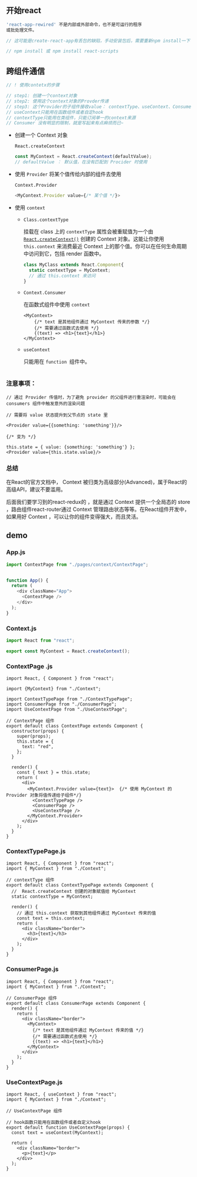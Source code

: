 ## 开始react

```js
'react-app-rewired' 不是内部或外部命令，也不是可运行的程序
或批处理文件。

// 这可能是create-react-app有丢包的缺陷，手动安装包后，需要重新npm install一下 

// npm install 或 npm install react-scripts
```



## 跨组件通信

```js
// ! 使用contetx的步骤

// step1: 创建一个context对象
// step2: 使用这个context对象的Provder传递
// step3: 这个Provider的子组件接收value： contextType、useContext、Consumer
// useContext只能用在函数组件或者自定hook
// contextType只能用在类组件，只能订阅单一的context来源
// Consumer 没有明显的限制，就是写起来有点麻烦而已~
```



+ 创建一个 Context 对象

  `React.createContext`  

  ```js
  const MyContext = React.createContext(defaultValue);	
  // defaultValue ： 默认值，在没有匹配到 Procider 时使用 
  ```

+ 使用 `Provider`  将某个值传给内部的组件去使用

  `Context.Provider`

  ```js
  <MyContext.Provider value={/* 某个值 */}>
  ```

+ 使用 `context`

  + `Class.contextType`

    挂载在 class 上的 `contextType` 属性会被重赋值为一个由 [`React.createContext()`](https://react.docschina.org/docs/context.html#reactcreatecontext) 创建的 Context 对象。这能让你使用 `this.context` 来消费最近 Context 上的那个值。你可以在任何生命周期中访问到它，包括 render 函数中。

    ```js
    class MyClass extends React.Component{
      static contextType = MyContext;
      // 通过 this.context 来访问
    }
    ```

  + `Context.Consumer`

    在函数式组件中使用 `context `

    ```react
    <MyContext>
        {/* text 是其他组件通过 MyContext 传来的参数 */}
        {/* 需要通过函数式去使用 */}
        {(text) => <h1>{text}</h1>}
    </MyContext>
    ```

  + `useContext`

    只能⽤在 `function `组件中。

    ```js
    
    ```





### 注意事项：

```react
// 通过 Provider 传值时，为了避免 provider 的⽗组件进⾏重渲染时，可能会在 consumers 组件中触发意外的渲染问题

// 需要将 value 状态提升到⽗节点的 state ⾥

<Provider value={{something: 'something'}}/>
  
{/* 变为 */}  

this.state = { value: {something: 'something'} };
<Provider value={this.state.value}/>  
```



### 总结

在React的官⽅⽂档中， Context 被归类为⾼级部分(Advanced)，属于React的⾼级API，建议不要滥⽤。

后⾯我们要学习到的react-redux的  ，就是通过 Context 提供⼀个全局态的 store ，路由组件react-router通过 Context 管理路由状态等等。在React组件开发中，如果⽤好 Context ，可以让你的组件变得强⼤，⽽且灵活。





  ## demo

###   **App.js**

  ```js
  import ContextPage from "./pages/context/ContextPage";
  
  
  function App() {
    return (
      <div className="App">
        <ContextPage />
      </div>
    );
  }
  ```

  

###   **Context.js**

  ```js
  import React from "react";
  
  export const MyContext = React.createContext();
  ```

  

###   ContextPage .js

  ```react
  import React, { Component } from "react";
  
  import {MyContext} from "./Context";
  
  import ContextTypePage from "./ContextTypePage";
  import ConsumerPage from "./ConsumerPage";
  import UseContextPage from "./UseContextPage";
  
  // ContextPage 组件
  export default class ContextPage extends Component {
    constructor(props) {
      super(props);
      this.state = {
        text: "red",
      };
    }
  
    render() {
      const { text } = this.state;
      return (
        <div>
          <MyContext.Provider value={text}>  {/* 使用 MyContext 的 Provider 对象将值传递给子组件*/}
            <ContextTypePage />
            <ConsumerPage />
            <UseContextPage />
          </MyContext.Provider>
        </div>
      );
    }
  }
  ```

  

###   ContextTypePage.js

  ```react
  import React, { Component } from "react";
  import { MyContext } from "./Context";
  
  // contextType 组件
  export default class ContextTypePage extends Component {
    //  React.createContext 创建的对象赋值给 MyContext
    static contextType = MyContext;
  
    render() {
      // 通过 this.context 获取到其他组件通过 MyContext 传来的值
      const text = this.context;
      return (
        <div className="border">
          <h3>{text}</h3>
        </div>
      );
    }
  }
  ```

  

###   ConsumerPage.js

  ```react
  import React, { Component } from "react";
  import { MyContext } from "./Context";
  
  // ConsumerPage 组件
  export default class ConsumerPage extends Component {
    render() {
      return (
        <div className="border">
          <MyContext>
            {/* text 是其他组件通过 MyContext 传来的值 */}
            {/* 需要通过函数式去使用 */}
            {(text) => <h1>{text}</h1>}
          </MyContext>
        </div>
      );
    }
  }
  ```

  

###   UseContextPage.js

  ```react
  import React, { useContext } from "react";
  import { MyContext } from "./Context";
  
  // UseContextPage 组件
  
  // hook函数只能用在函数组件或者自定义hook
  export default function UseContextPage(props) {
    const text = useContext(MyContext);
  
    return (
      <div className="border">
        <p>{text}</p>
      </div>
    );
  }
  ```

  

  
